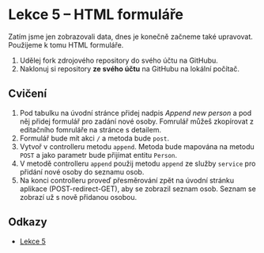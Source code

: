 # Lekce 5 – HTML formuláře

Zatím jsme jen zobrazovali data, dnes je konečně začneme také upravovat. Použijeme k tomu HTML formuláře. 

1. Udělej fork zdrojového repository do svého účtu na GitHubu.
1. Naklonuj si repository **ze svého účtu** na GitHubu na lokální počítač.

## Cvičení
1. Pod tabulku na úvodní stránce přidej nadpis *Append new person* a pod něj přidej formulář pro zadání nové osoby. Fomrulář můžeš zkopírovat z editačního fomruláře na stránce s detailem.
1. Formulář bude mít akci `/` a metoda bude `post`.
1. Vytvoř v controlleru metodu `append`. Metoda bude mapována na metodu `POST` a jako parametr bude přijímat entitu `Person`.
1. V metodě controlleru `append` použij metodu `append` ze služby `service` pro přidání nové osoby do seznamu osob.
1. Na konci controlleru proveď přesměrování zpět na úvodní stránku aplikace (POST-redirect-GET), aby se zobrazil seznam osob. Seznam se zobrazí už s nově přidanou osobou.

## Odkazy
* [Lekce 5](https://java.czechitas.cz/2023-podzim/java-2-online/lekce-5.html)

